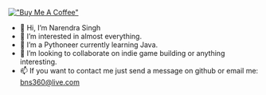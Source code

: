 [!["Buy Me A Coffee"](https://www.buymeacoffee.com/assets/img/custom_images/orange_img.png)](https://www.buymeacoffee.com/bns360V)

- 👋 Hi, I’m Narendra Singh
- 👀 I’m interested in almost everything.
- 🌱 I’m a Pythoneer currently learning Java.
- 💞️ I’m looking to collaborate on indie game building or anything interesting.
- 📫 If you want to contact me just send a message on github or email me: bns360@live.com

<!---
Spartanlasergun/Spartanlasergun is a ✨ special ✨ repository because its `README.md` (this file) appears on your GitHub profile.
You can click the Preview link to take a look at your changes.
--->
